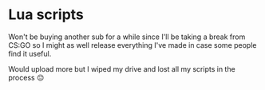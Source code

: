 # Lua scripts
Won't be buying another sub for a while since I'll be taking a break from CS:GO so I might as well release everything I've made in case some people find it useful.

Would upload more but I wiped my drive and lost all my scripts in the process 😔
